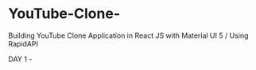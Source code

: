 # YouTube-Clone-
Building YouTube Clone Application in React JS with Material UI 5 / Using RapidAPI 

DAY 1 - 
